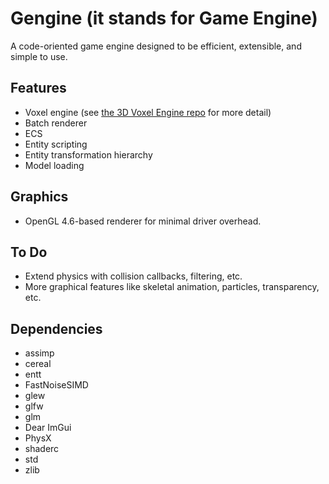 # Gengine (it stands for Game Engine)
A code-oriented game engine designed to be efficient, extensible, and simple to use.

## Features
- Voxel engine (see [the 3D Voxel Engine repo](https://github.com/JuanDiegoMontoya/3D_Voxel_Engine) for more detail)
- Batch renderer
- ECS
- Entity scripting
- Entity transformation hierarchy
- Model loading

## Graphics
- OpenGL 4.6-based renderer for minimal driver overhead.

## To Do
- Extend physics with collision callbacks, filtering, etc.
- More graphical features like skeletal animation, particles, transparency, etc.

## Dependencies
- assimp
- cereal
- entt
- FastNoiseSIMD
- glew
- glfw
- glm
- Dear ImGui
- PhysX
- shaderc
- std
- zlib
